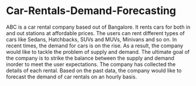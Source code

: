# Car-Rentals-Demand-Forecasting
ABC is a car rental company based out of Bangalore. It rents cars for both in and out stations at affordable prices. The users can rent different types of cars like Sedans, Hatchbacks, SUVs and MUVs, Minivans and so on.  In recent times, the demand for cars is on the rise. As a result, the company would like to tackle the problem of supply and demand. The ultimate goal of the company is to strike the balance between the supply and demand inorder to meet the user expectations.   The company has collected the details of each rental. Based on the past data, the company would like to forecast the demand of car rentals on an hourly basis. 
